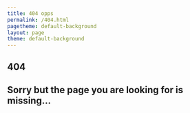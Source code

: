 ```yaml
---
title: 404 opps
permalink: /404.html
pagetheme: default-background
layout: page
theme: default-background
---
```


<section id = "404">
    <div class="container bg-white rounded p-5">
        <div class="d-flex justify-content-center align-items-center">
            <h1 class="mr-3 pr-3 align-top border-right inline-block align-content-center">404</h1>
            <div class="inline-block align-middle">
                <h2 class="font-weight-normal lead" >Sorry but the page you are looking for is missing...</h2>
            </div>
        </div>
    </div>
</section>
